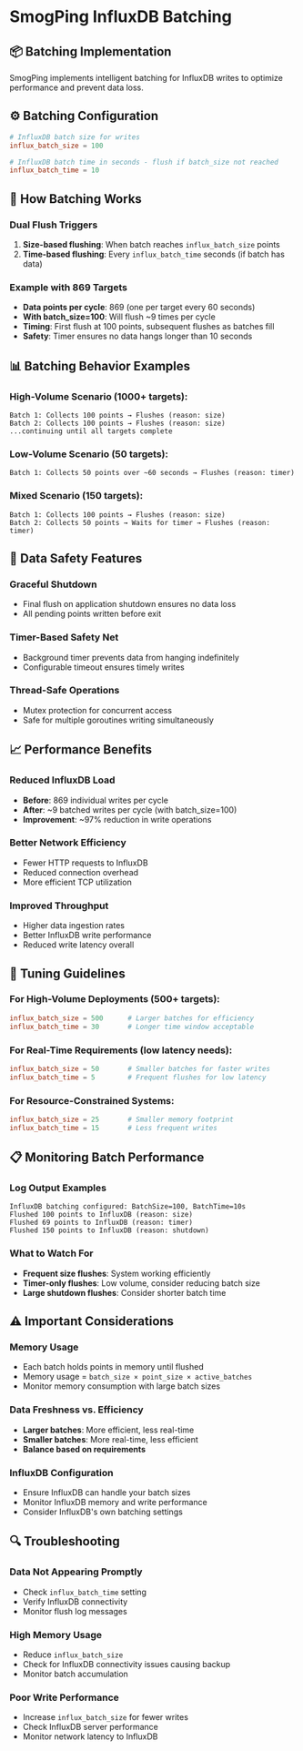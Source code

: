 # SmogPing InfluxDB Batching

## 📦 **Batching Implementation**

SmogPing implements intelligent batching for InfluxDB writes to optimize performance and prevent data loss.

## ⚙️ **Batching Configuration**

```toml
# InfluxDB batch size for writes
influx_batch_size = 100

# InfluxDB batch time in seconds - flush if batch_size not reached
influx_batch_time = 10
```

## 🔄 **How Batching Works**

### **Dual Flush Triggers**
1. **Size-based flushing**: When batch reaches `influx_batch_size` points
2. **Time-based flushing**: Every `influx_batch_time` seconds (if batch has data)

### **Example with 869 Targets**
- **Data points per cycle**: 869 (one per target every 60 seconds)
- **With batch_size=100**: Will flush ~9 times per cycle
- **Timing**: First flush at 100 points, subsequent flushes as batches fill
- **Safety**: Timer ensures no data hangs longer than 10 seconds

## 📊 **Batching Behavior Examples**

### **High-Volume Scenario** (1000+ targets):
```
Batch 1: Collects 100 points → Flushes (reason: size)
Batch 2: Collects 100 points → Flushes (reason: size)  
...continuing until all targets complete
```

### **Low-Volume Scenario** (50 targets):
```
Batch 1: Collects 50 points over ~60 seconds → Flushes (reason: timer)
```

### **Mixed Scenario** (150 targets):
```
Batch 1: Collects 100 points → Flushes (reason: size)
Batch 2: Collects 50 points → Waits for timer → Flushes (reason: timer)
```

## 🚨 **Data Safety Features**

### **Graceful Shutdown**
- Final flush on application shutdown ensures no data loss
- All pending points written before exit

### **Timer-Based Safety Net**
- Background timer prevents data from hanging indefinitely
- Configurable timeout ensures timely writes

### **Thread-Safe Operations**
- Mutex protection for concurrent access
- Safe for multiple goroutines writing simultaneously

## 📈 **Performance Benefits**

### **Reduced InfluxDB Load**
- **Before**: 869 individual writes per cycle
- **After**: ~9 batched writes per cycle (with batch_size=100)
- **Improvement**: ~97% reduction in write operations

### **Better Network Efficiency**
- Fewer HTTP requests to InfluxDB
- Reduced connection overhead
- More efficient TCP utilization

### **Improved Throughput**
- Higher data ingestion rates
- Better InfluxDB write performance
- Reduced write latency overall

## 🔧 **Tuning Guidelines**

### **For High-Volume Deployments** (500+ targets):
```toml
influx_batch_size = 500      # Larger batches for efficiency
influx_batch_time = 30       # Longer time window acceptable
```

### **For Real-Time Requirements** (low latency needs):
```toml
influx_batch_size = 50       # Smaller batches for faster writes
influx_batch_time = 5        # Frequent flushes for low latency
```

### **For Resource-Constrained Systems**:
```toml
influx_batch_size = 25       # Smaller memory footprint
influx_batch_time = 15       # Less frequent writes
```

## 📋 **Monitoring Batch Performance**

### **Log Output Examples**
```
InfluxDB batching configured: BatchSize=100, BatchTime=10s
Flushed 100 points to InfluxDB (reason: size)
Flushed 69 points to InfluxDB (reason: timer)
Flushed 150 points to InfluxDB (reason: shutdown)
```

### **What to Watch For**
- **Frequent size flushes**: System working efficiently
- **Timer-only flushes**: Low volume, consider reducing batch size
- **Large shutdown flushes**: Consider shorter batch time

## ⚠️ **Important Considerations**

### **Memory Usage**
- Each batch holds points in memory until flushed
- Memory usage = `batch_size × point_size × active_batches`
- Monitor memory consumption with large batch sizes

### **Data Freshness vs. Efficiency**
- **Larger batches**: More efficient, less real-time
- **Smaller batches**: More real-time, less efficient
- **Balance based on requirements**

### **InfluxDB Configuration**
- Ensure InfluxDB can handle your batch sizes
- Monitor InfluxDB memory and write performance
- Consider InfluxDB's own batching settings

## 🔍 **Troubleshooting**

### **Data Not Appearing Promptly**
- Check `influx_batch_time` setting
- Verify InfluxDB connectivity
- Monitor flush log messages

### **High Memory Usage**
- Reduce `influx_batch_size`
- Check for InfluxDB connectivity issues causing backup
- Monitor batch accumulation

### **Poor Write Performance**
- Increase `influx_batch_size` for fewer writes
- Check InfluxDB server performance
- Monitor network latency to InfluxDB
